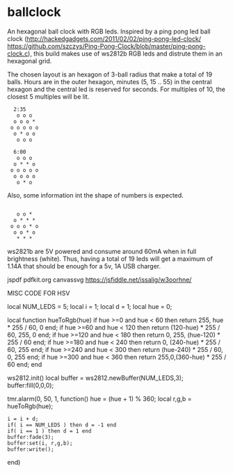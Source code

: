 # ballclock
An hexagonal ball clock with RGB leds.
Inspired by a ping pong led ball clock (http://hackedgadgets.com/2011/02/02/ping-pong-led-clock/ https://github.com/szczys/Ping-Pong-Clock/blob/master/ping-pong-clock.c), this build makes use of ws2812b RGB leds and distrute them in an hexagonal grid.

The chosen layout is an hexagon of 3-ball radius that make a total of 19 balls. Hours are in the outer hexagon, minutes (5, 15 .. 55) in the central hexagon and the central led is reserved for seconds. For multiples of 10, the closest 5 multiples will be lit.
```
  2:35
   o o o   
  o o o *  
 o o o o o 
  o * o o  
   o o o
```

```
  6:00
   o o o   
  o * * o
 o o o o o 
  o o o o  
   o * o
```

Also, some information int the shape of numbers is expected.

```

   o o *   
  o * * *
 o o o * o
  o o * o  
   * * *
```

ws2821b are 5V powered and consume around 60mA when in full brightness (white). Thus, having a total of 19 leds will get a maximum of 1.14A that should be enough for a 5v, 1A USB charger.


jspdf 
pdfkit.org
canvassvg
https://jsfiddle.net/issalig/w3oorhne/

MISC CODE FOR HSV

local NUM_LEDS = 5;
local i = 1;
local d = 1;
local hue = 0;

local function hueToRgb(hue)
    if hue >=0 and hue < 60  then return 255, hue * 255 / 60, 0 end;
    if hue >=60 and hue < 120  then return (120-hue) * 255 / 60, 255, 0 end;
    if hue >=120 and hue < 180  then return 0, 255, (hue-120) * 255 / 60 end;
    if hue >=180 and hue < 240  then return 0, (240-hue) * 255 / 60, 255 end;
    if hue >=240 and hue < 300  then return (hue-240) * 255 / 60, 0, 255 end;
    if hue >=300 and hue < 360  then return 255,0,(360-hue) * 255 / 60 end;
end

ws2812.init()
local buffer = ws2812.newBuffer(NUM_LEDS,3);
buffer:fill(0,0,0);

tmr.alarm(0, 50, 1, function()
    hue = (hue + 1) % 360;
    local r,g,b = hueToRgb(hue);

    i = i + d;
    if( i == NUM_LEDS ) then d = -1 end
    if( i == 1 ) then d = 1 end
    buffer:fade(3);
    buffer:set(i, r,g,b);
    buffer:write();
end)


